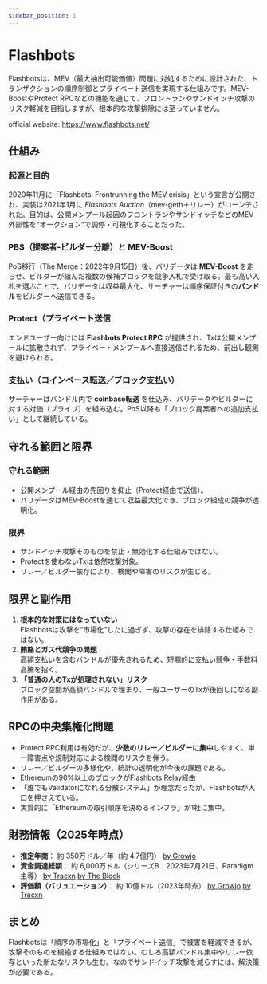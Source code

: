 ```yaml
---
sidebar_position: 1
---
```


# Flashbots

Flashbotsは、MEV（最大抽出可能価値）問題に対処するために設計された、トランザクションの順序制御とプライベート送信を実現する仕組みです。MEV-BoostやProtect RPCなどの機能を通じて、フロントランやサンドイッチ攻撃のリスク軽減を目指しますが、根本的な攻撃排除には至っていません。

official website: https://www.flashbots.net/

## 仕組み
### 起源と目的
  2020年11月に「Flashbots: Frontrunning the MEV crisis」という宣言が公開され、実装は2021年1月に *Flashbots Auction*（mev-geth＋リレー）がローンチされた。目的は、公開メンプール起因のフロントランやサンドイッチなどのMEV外部性を“オークション”で調停・可視化することだった。  

### PBS（提案者‐ビルダー分離）と MEV-Boost
  PoS移行（The Merge：2022年9月15日）後、バリデータは **MEV-Boost** を走らせ、ビルダーが組んだ複数の候補ブロックを競争入札で受け取る。最も高い入札を選ぶことで、バリデータは収益最大化、サーチャーは順序保証付きの**バンドル**をビルダーへ送信できる。  

### Protect（プライベート送信
  エンドユーザー向けには **Flashbots Protect RPC** が提供され、Txは公開メンプールに拡散されず、プライベートメンプールへ直接送信されるため、前出し観測を避けられる。  

### 支払い（コインベース転送／ブロック支払い）
  サーチャーはバンドル内で **coinbase転送** を仕込み、バリデータやビルダーに対する対価（ブライブ）を組み込む。PoS以降も「ブロック提案者への追加支払い」として継続している。  

## 守れる範囲と限界

### 守れる範囲
  - 公開メンプール経由の先回りを抑止（Protect経由で送信）。  
  - バリデータはMEV-Boostを通じて収益最大化でき、ブロック組成の競争が透明化。  

### 限界
  - サンドイッチ攻撃そのものを禁止・無効化する仕組みではない。  
  - Protectを使わないTxは依然攻撃対象。  
  - リレー／ビルダー依存により、検閲や障害のリスクが生じる。  

## 限界と副作用
1. **根本的な対策にはなっていない**  
   Flashbotsは攻撃を“市場化”したに過ぎず、攻撃の存在を排除する仕組みではない。  
2. **賄賂とガス代競争の問題**  
   高額支払いを含むバンドルが優先されるため、短期的に支払い競争・手数料高騰を招く。  
3. **「普通の人のTxが処理されない」リスク**  
   ブロック空間が高額バンドルで埋まり、一般ユーザーのTxが後回しになる副作用がある。  

## RPCの中央集権化問題
- Protect RPC利用は有効だが、**少数のリレー／ビルダーに集中**しやすく、単一障害点や規制対応による検閲のリスクを伴う。  
- リレー／ビルダーの多様化や、統計の透明化が今後の課題である。
- Ethereumの90%以上のブロックがFlashbots Relay経由
- 「誰でもValidatorになれる分散システム」が理念だったが、Flashbotsが入口を押さえている。
- 実質的に「Ethereumの取引順序を決めるインフラ」が1社に集中。

## 財務情報（2025年時点）

- **推定年商**： 約 350万ドル／年（約 4.7億円） [by Growjo](https://growjo.com/company/Flashbots?utm_source=chatgpt.com)  
- **資金調達総額**： 約 6,000万ドル（シリーズB：2023年7月21日、Paradigm主導） [by Tracxn](https://tracxn.com/d/companies/flashbots/__YfTCmThKYRZR9LpAP8fgvvFJ3D-HVQWLLlQdVpkUJSY?utm_source=chatgpt.com) [by The Block](https://www.theblock.co/post/241327/flashbots-becomes-unicorn-after-completing-60-million-raise?utm_source=chatgpt.com)  
- **評価額（バリュエーション）**： 約 10億ドル（2023年時点） [by Growjo](https://growjo.com/company/Flashbots?utm_source=chatgpt.com) [by Tracxn](https://tracxn.com/d/companies/flashbots/__YfTCmThKYRZR9LpAP8fgvvFJ3D-HVQWLLlQdVpkUJSY?utm_source=chatgpt.com)  


## まとめ
Flashbotsは「順序の市場化」と「プライベート送信」で被害を軽減できるが、攻撃そのものを根絶する仕組みではない。むしろ高額バンドル集中やリレー依存といった新たなリスクも生む。なのでサンドイッチ攻撃を減らすには、解決策が必要である。
